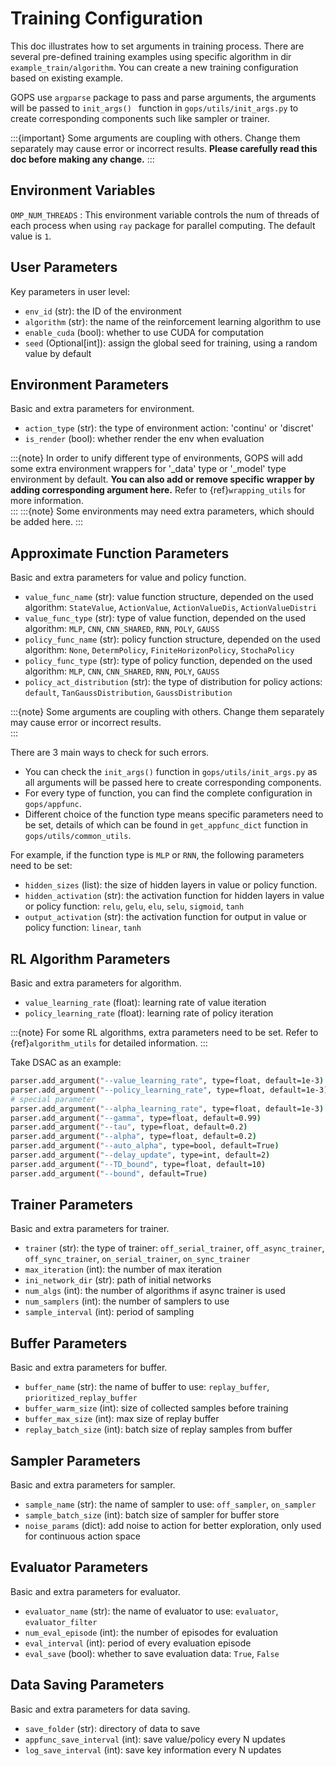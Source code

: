 # Training Configuration

This doc illustrates how to set arguments in training process. There are several pre-defined training examples using specific algorithm in dir  `example_train/algorithm`. You can create a new training configuration based on existing example.

GOPS use `argparse` package to pass and parse arguments, the arguments will be passed to ```init_args() ``` function in `gops/utils/init_args.py` to create corresponding components such like sampler or trainer.

:::{important}
Some arguments are coupling with others. Change them separately may cause error or incorrect results. **Please carefully read this doc before making any change.** 
::: 



## Environment Variables
`OMP_NUM_THREADS` : This environment variable controls the num of threads of each process when using `ray` package for parallel computing. The default value is `1`. 


## User Parameters
Key parameters in user level:

- `env_id` (str): the ID of the environment
- `algorithm` (str): the name of the reinforcement learning algorithm to use
- `enable_cuda` (bool): whether to use CUDA for computation
- `seed` (Optional[int]): assign the global seed for training, using a random value by default 

  
## Environment Parameters
Basic and extra parameters for environment.

- `action_type` (str): the type of environment action: 'continu' or 'discret' 
- `is_render` (bool): whether render the env when evaluation

:::{note}
In order to unify different type of environments, GOPS will add some extra environment wrappers for '_data' type or '_model' type environment by default. **You can also add or remove specific wrapper by adding corresponding argument here.** Refer to
{ref}`wrapping_utils` for more information.   
::: 
:::{note}
Some environments may need extra parameters, which should be added here.
::: 

## Approximate Function Parameters
Basic and extra parameters for value and policy function. 

- `value_func_name` (str): value function structure, depended on the used algorithm: `StateValue`, `ActionValue`, `ActionValueDis`, `ActionValueDistri`
- `value_func_type` (str): type of value function, depended on the used algorithm: `MLP`, `CNN`, `CNN_SHARED`, `RNN`, `POLY`, `GAUSS`
- `policy_func_name` (str): policy function structure, depended on the used algorithm: `None`, `DetermPolicy`, `FiniteHorizonPolicy`, `StochaPolicy`
- `policy_func_type` (str): type of policy function, depended on the used algorithm: `MLP`, `CNN`, `CNN_SHARED`, `RNN`, `POLY`, `GAUSS`
- `policy_act_distribution` (str): the type of distribution for policy actions: `default`, `TanGaussDistribution`, `GaussDistribution`

:::{note}
Some arguments are coupling with others. Change them separately may cause error or incorrect results.   
::: 

There are 3 main ways to check for such errors. 
- You can check the `init_args()` function in `gops/utils/init_args.py` as all arguments will be passed here to create corresponding components. 
- For every type of function, you can find the complete configuration in `gops/appfunc`. 
- Different choice of the function type means specific parameters need to be set, details of which can be found in `get_appfunc_dict` function in `gops/utils/common_utils`. 

For example, if the function type is `MLP` or `RNN`, the following parameters need to be set:
- `hidden_sizes` (list): the size of hidden layers in value or policy function.
- `hidden_activation` (str): the activation function for hidden layers in value or policy function: `relu`, `gelu`, `elu`, `selu`, `sigmoid`, `tanh`
- `output_activation` (str): the activation function for output in value or policy function: `linear`, `tanh`


##  RL Algorithm Parameters
Basic and extra parameters for algorithm. 

- `value_learning_rate` (float): learning rate of value iteration
- `policy_learning_rate` (float): learning rate of policy iteration

:::{note}
For some RL algorithms, extra parameters need to be set. Refer to {ref}`algorithm_utils` for detailed information.
:::

Take DSAC as an example:
```bash
parser.add_argument("--value_learning_rate", type=float, default=1e-3)
parser.add_argument("--policy_learning_rate", type=float, default=1e-3)
# special parameter
parser.add_argument("--alpha_learning_rate", type=float, default=1e-3)
parser.add_argument("--gamma", type=float, default=0.99)
parser.add_argument("--tau", type=float, default=0.2)
parser.add_argument("--alpha", type=float, default=0.2)
parser.add_argument("--auto_alpha", type=bool, default=True)
parser.add_argument("--delay_update", type=int, default=2)
parser.add_argument("--TD_bound", type=float, default=10)
parser.add_argument("--bound", default=True)
```

## Trainer Parameters
Basic and extra parameters for trainer. 

- `trainer` (str): the type of trainer: `off_serial_trainer`, `off_async_trainer`, `off_sync_trainer`, `on_serial_trainer`, `on_sync_trainer`
- `max_iteration` (int): the number of max iteration
- `ini_network_dir` (str): path of initial networks
- `num_algs` (int): the number of algorithms if async trainer is used
- `num_samplers` (int): the number of samplers to use
- `sample_interval` (int): period of sampling

## Buffer Parameters
Basic and extra parameters for buffer. 

- `buffer_name` (str): the name of buffer to use: `replay_buffer`, `prioritized_replay_buffer`
- `buffer_warm_size` (int): size of collected samples before training
- `buffer_max_size` (int): max size of replay buffer
- `replay_batch_size` (int): batch size of replay samples from buffer
## Sampler Parameters
Basic and extra parameters for sampler. 

- `sample_name` (str): the name of sampler to use: `off_sampler`, `on_sampler`
- `sample_batch_size` (int): batch size of sampler for buffer store
- `noise_params` (dict): add noise to action for better exploration, only used for continuous action space

## Evaluator Parameters
Basic and extra parameters for evaluator. 

- `evaluator_name` (str): the name of evaluator to use: `evaluator`, `evaluator_filter`
- `num_eval_episode` (int): the number of episodes for evaluation
- `eval_interval` (int): period of every evaluation episode
- `eval_save` (bool): whether to save evaluation data: `True`, `False`

## Data Saving Parameters 
Basic and extra parameters for data saving. 

- `save_folder` (str): directory of data to save
- `appfunc_save_interval` (int): save value/policy every N updates
- `log_save_interval` (int): save key information every N updates